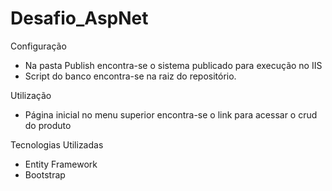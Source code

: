 # Desafio_AspNet
Configuração
- Na pasta Publish encontra-se o sistema publicado para execução no IIS
- Script do banco encontra-se na raiz do repositório.

Utilização
- Página inicial no menu superior encontra-se o link para acessar o crud do produto

Tecnologias Utilizadas
- Entity Framework
- Bootstrap
